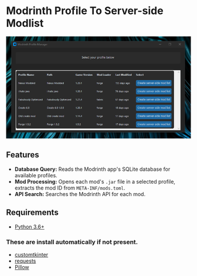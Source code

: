 # Modrinth Profile To Server-side Modlist
![GUI](https://github.com/Flxrd/ModrinthProfileToServer/blob/main/repores/ProfileSelection.png?raw=true)

## Features
- **Database Query:** Reads the Modrinth app's SQLite database for available profiles.
- **Mod Processing:** Opens each mod's `.jar` file in a selected profile, extracts the mod ID from `META-INF/mods.toml`.
- **API Search:** Searches the Modrinth API for each mod.

## Requirements
- [Python 3.6+](https://www.python.org/downloads/)
### These are install automatically if not present.
- [customtkinter](https://pypi.org/project/customtkinter/)
- [requests](https://pypi.org/project/requests/)
- [Pillow](https://pypi.org/project/Pillow/)
